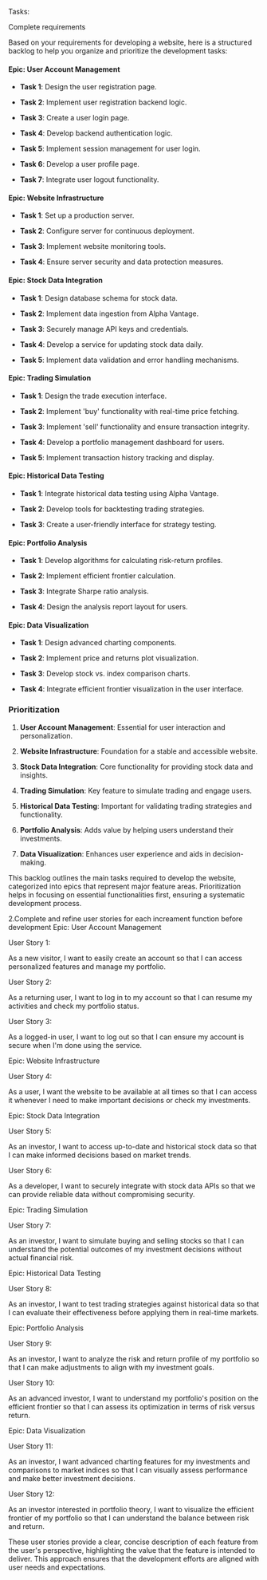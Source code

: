 Tasks: 

Complete requirements 

Based on your requirements for developing a website, here is a structured backlog to help you organize and prioritize the development tasks: 


  

#### Epic: User Account Management 

- **Task 1**: Design the user registration page. 

- **Task 2**: Implement user registration backend logic. 

- **Task 3**: Create a user login page. 

- **Task 4**: Develop backend authentication logic. 

- **Task 5**: Implement session management for user login. 

- **Task 6**: Develop a user profile page. 

- **Task 7**: Integrate user logout functionality. 

  

#### Epic: Website Infrastructure 

- **Task 1**: Set up a production server. 

- **Task 2**: Configure server for continuous deployment. 

- **Task 3**: Implement website monitoring tools. 

- **Task 4**: Ensure server security and data protection measures. 

  

#### Epic: Stock Data Integration 

- **Task 1**: Design database schema for stock data. 

- **Task 2**: Implement data ingestion from Alpha Vantage. 

- **Task 3**: Securely manage API keys and credentials. 

- **Task 4**: Develop a service for updating stock data daily. 

- **Task 5**: Implement data validation and error handling mechanisms. 

  

#### Epic: Trading Simulation 

- **Task 1**: Design the trade execution interface. 

- **Task 2**: Implement 'buy' functionality with real-time price fetching. 

- **Task 3**: Implement 'sell' functionality and ensure transaction integrity. 

- **Task 4**: Develop a portfolio management dashboard for users. 

- **Task 5**: Implement transaction history tracking and display. 

  

#### Epic: Historical Data Testing 

- **Task 1**: Integrate historical data testing using Alpha Vantage. 

- **Task 2**: Develop tools for backtesting trading strategies. 

- **Task 3**: Create a user-friendly interface for strategy testing. 

  

#### Epic: Portfolio Analysis 

- **Task 1**: Develop algorithms for calculating risk-return profiles. 

- **Task 2**: Implement efficient frontier calculation. 

- **Task 3**: Integrate Sharpe ratio analysis. 

- **Task 4**: Design the analysis report layout for users. 

  

#### Epic: Data Visualization 

- **Task 1**: Design advanced charting components. 

- **Task 2**: Implement price and returns plot visualization. 

- **Task 3**: Develop stock vs. index comparison charts. 

- **Task 4**: Integrate efficient frontier visualization in the user interface. 

  

### Prioritization 

  

1. **User Account Management**: Essential for user interaction and personalization. 

2. **Website Infrastructure**: Foundation for a stable and accessible website. 

3. **Stock Data Integration**: Core functionality for providing stock data and insights. 

4. **Trading Simulation**: Key feature to simulate trading and engage users. 

5. **Historical Data Testing**: Important for validating trading strategies and functionality. 

6. **Portfolio Analysis**: Adds value by helping users understand their investments. 

7. **Data Visualization**: Enhances user experience and aids in decision-making. 

  

This backlog outlines the main tasks required to develop the website, categorized into epics that represent major feature areas. Prioritization helps in focusing on essential functionalities first, ensuring a systematic development process. 

 

 

2.Complete and refine user stories for each increament function before development 
Epic: User Account Management 

User Story 1: 

As a new visitor, I want to easily create an account so that I can access personalized features and manage my portfolio. 

User Story 2: 

As a returning user, I want to log in to my account so that I can resume my activities and check my portfolio status. 

User Story 3: 

As a logged-in user, I want to log out so that I can ensure my account is secure when I'm done using the service. 

Epic: Website Infrastructure 

User Story 4: 

As a user, I want the website to be available at all times so that I can access it whenever I need to make important decisions or check my investments. 

Epic: Stock Data Integration 

User Story 5: 

As an investor, I want to access up-to-date and historical stock data so that I can make informed decisions based on market trends. 

User Story 6: 

As a developer, I want to securely integrate with stock data APIs so that we can provide reliable data without compromising security. 

Epic: Trading Simulation 

User Story 7: 

As an investor, I want to simulate buying and selling stocks so that I can understand the potential outcomes of my investment decisions without actual financial risk. 

Epic: Historical Data Testing 

User Story 8: 

As an investor, I want to test trading strategies against historical data so that I can evaluate their effectiveness before applying them in real-time markets. 

Epic: Portfolio Analysis 

User Story 9: 

As an investor, I want to analyze the risk and return profile of my portfolio so that I can make adjustments to align with my investment goals. 

User Story 10: 

As an advanced investor, I want to understand my portfolio's position on the efficient frontier so that I can assess its optimization in terms of risk versus return. 

Epic: Data Visualization 

User Story 11: 

As an investor, I want advanced charting features for my investments and comparisons to market indices so that I can visually assess performance and make better investment decisions. 

User Story 12: 

As an investor interested in portfolio theory, I want to visualize the efficient frontier of my portfolio so that I can understand the balance between risk and return. 

These user stories provide a clear, concise description of each feature from the user's perspective, highlighting the value that the feature is intended to deliver. This approach ensures that the development efforts are aligned with user needs and expectations. 

 
